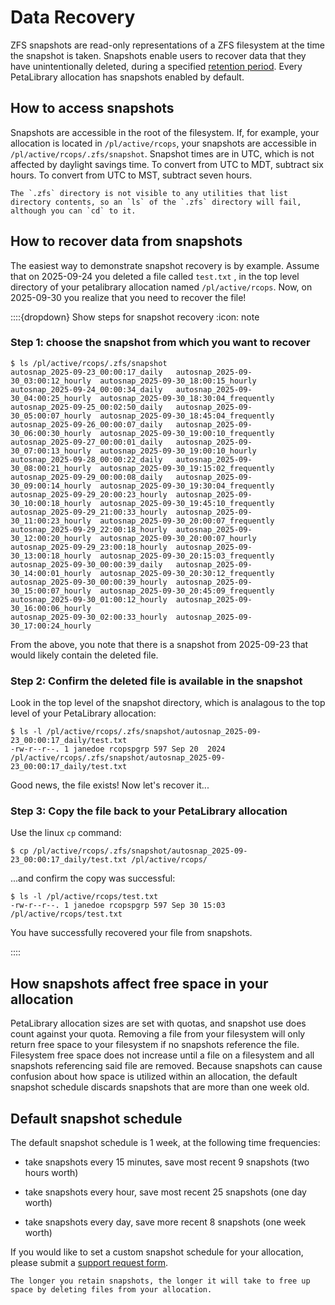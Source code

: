 # Data Recovery

ZFS snapshots are read-only representations of a ZFS filesystem at the time the snapshot is taken. Snapshots enable users to recover data that they have unintentionally deleted, during a specified [retention period](#default-snapshot-schedule). Every PetaLibrary allocation has snapshots enabled by default. 

## How to access snapshots

Snapshots are accessible in the root of the filesystem. If, for example,
your allocation is located in `/pl/active/rcops`, your snapshots are
accessible in `/pl/active/rcops/.zfs/snapshot`. Snapshot times are in UTC, which is not affected by daylight savings time. To convert from UTC to MDT, subtract six hours. To convert from UTC to MST, subtract seven hours.

```{note}
The `.zfs` directory is not visible to any utilities that list directory contents, so an `ls` of the `.zfs` directory will fail, although you can `cd` to it.
```

## How to recover data from snapshots

The easiest way to demonstrate snapshot recovery is by example. Assume that on 2025-09-24 you deleted a file called `test.txt` , in the top level directory of your petalibrary allocation named `/pl/active/rcops`. Now, on 2025-09-30 you realize that you need to recover the file!   

::::{dropdown} Show steps for snapshot recovery 
:icon: note

### Step 1: choose the snapshot from which you want to recover

```
$ ls /pl/active/rcops/.zfs/snapshot
autosnap_2025-09-23_00:00:17_daily   autosnap_2025-09-30_03:00:12_hourly  autosnap_2025-09-30_18:00:15_hourly
autosnap_2025-09-24_00:00:34_daily   autosnap_2025-09-30_04:00:25_hourly  autosnap_2025-09-30_18:30:04_frequently
autosnap_2025-09-25_00:02:50_daily   autosnap_2025-09-30_05:00:07_hourly  autosnap_2025-09-30_18:45:04_frequently
autosnap_2025-09-26_00:00:07_daily   autosnap_2025-09-30_06:00:30_hourly  autosnap_2025-09-30_19:00:10_frequently
autosnap_2025-09-27_00:00:01_daily   autosnap_2025-09-30_07:00:13_hourly  autosnap_2025-09-30_19:00:10_hourly
autosnap_2025-09-28_00:00:22_daily   autosnap_2025-09-30_08:00:21_hourly  autosnap_2025-09-30_19:15:02_frequently
autosnap_2025-09-29_00:00:08_daily   autosnap_2025-09-30_09:00:14_hourly  autosnap_2025-09-30_19:30:04_frequently
autosnap_2025-09-29_20:00:23_hourly  autosnap_2025-09-30_10:00:18_hourly  autosnap_2025-09-30_19:45:10_frequently
autosnap_2025-09-29_21:00:33_hourly  autosnap_2025-09-30_11:00:23_hourly  autosnap_2025-09-30_20:00:07_frequently
autosnap_2025-09-29_22:00:18_hourly  autosnap_2025-09-30_12:00:20_hourly  autosnap_2025-09-30_20:00:07_hourly
autosnap_2025-09-29_23:00:18_hourly  autosnap_2025-09-30_13:00:18_hourly  autosnap_2025-09-30_20:15:03_frequently
autosnap_2025-09-30_00:00:39_daily   autosnap_2025-09-30_14:00:01_hourly  autosnap_2025-09-30_20:30:12_frequently
autosnap_2025-09-30_00:00:39_hourly  autosnap_2025-09-30_15:00:07_hourly  autosnap_2025-09-30_20:45:09_frequently
autosnap_2025-09-30_01:00:12_hourly  autosnap_2025-09-30_16:00:06_hourly
autosnap_2025-09-30_02:00:33_hourly  autosnap_2025-09-30_17:00:24_hourly
```

From the above, you note that there is a snapshot from 2025-09-23 that would likely contain the deleted file.  

### Step 2: Confirm the deleted file is available in the snapshot

Look in the top level of the snapshot directory, which is analagous to the top level of your PetaLibrary allocation: 
```
$ ls -l /pl/active/rcops/.zfs/snapshot/autosnap_2025-09-23_00:00:17_daily/test.txt
-rw-r--r--. 1 janedoe rcopspgrp 597 Sep 20  2024 /pl/active/rcops/.zfs/snapshot/autosnap_2025-09-23_00:00:17_daily/test.txt
```

Good news, the file exists!  Now let's recover it...

### Step 3: Copy the file back to your PetaLibrary allocation

Use the linux `cp` command:

```
$ cp /pl/active/rcops/.zfs/snapshot/autosnap_2025-09-23_00:00:17_daily/test.txt /pl/active/rcops/
```

...and confirm the copy was successful:

```
$ ls -l /pl/active/rcops/test.txt
-rw-r--r--. 1 janedoe rcopspgrp 597 Sep 30 15:03 /pl/active/rcops/test.txt
```

You have successfully recovered your file from snapshots. 

::::

## How snapshots affect free space in your allocation

PetaLibrary allocation sizes are set with quotas, and snapshot use does
count against your quota. Removing a file from your filesystem will
only return free space to your filesystem if no snapshots reference the
file. Filesystem free space does not increase until a file on a filesystem
and all snapshots referencing said file are removed. Because snapshots
can cause confusion about how space is utilized within an allocation,
the default snapshot schedule discards snapshots that are more than one
week old.

## Default snapshot schedule

The default snapshot schedule is 1 week, at the following time frequencies:

 - take snapshots every 15 minutes, save most recent 9 snapshots (two
   hours worth)

 - take snapshots every hour, save most recent 25 snapshots (one day
   worth)

 - take snapshots every day, save more recent 8 snapshots (one week worth)

If you would like to set a custom snapshot schedule for your allocation, please submit a [support request form](https://colorado.service-now.com/req_portal?id=ucb_sc_rc_form).

```{warning}
The longer you retain snapshots, the longer it will take to free up space by deleting files from your allocation.
```

